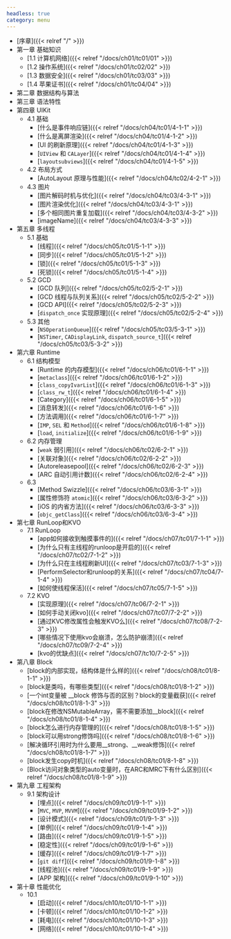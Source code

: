 ```yaml
---
headless: true
category: menu
---
```


- [序章]({{< relref "/" >}})
- 第一章 基础知识
  - [1.1 计算机网络]({{< relref "/docs/ch01/tc01/01" >}})
  - [1.2 操作系统]({{< relref "/docs/ch01/tc02/02" >}})
  - [1.3 数据安全]({{< relref "/docs/ch01/tc03/03" >}})
  - [1.4 苹果证书]({{< relref "/docs/ch01/tc04/04" >}})
- 第二章 数据结构与算法
- 第三章 语法特性
- 第四章 UIKit
  - 4.1 基础
    - [什么是事件响应链]({{< relref "/docs/ch04/tc01/4-1-1" >}})
    - [什么是离屏渲染]({{< relref "/docs/ch04/tc01/4-1-2" >}})
    - [UI 的刷新原理]({{< relref "/docs/ch04/tc01/4-1-3" >}})
    - [`UIView` 和 `CALayer`]({{< relref "/docs/ch04/tc01/4-1-4" >}})
    - [`layoutsubviews`]({{< relref "/docs/ch04/tc01/4-1-5" >}})
  - 4.2 布局方式
    - [AutoLayout 原理与性能]({{< relref "/docs/ch04/tc02/4-2-1" >}})
  - 4.3 图片
    - [图片解码时机与优化]({{< relref "/docs/ch04/tc03/4-3-1" >}})
    - [图片渲染优化]({{< relref "/docs/ch04/tc03/4-3-1" >}})
    - [多个相同图片重复加载]({{< relref "/docs/ch04/tc03/4-3-2" >}})
    - [imageName]({{< relref "/docs/ch04/tc03/4-3-3" >}})
- 第五章 多线程
  - 5.1 基础
    - [线程]({{< relref "/docs/ch05/tc01/5-1-1" >}})
    - [同步]({{< relref "/docs/ch05/tc01/5-1-2" >}})
    - [锁]({{< relref "/docs/ch05/tc01/5-1-3" >}})
    - [死锁]({{< relref "/docs/ch05/tc01/5-1-4" >}})
  - 5.2 GCD
    - [GCD 队列]({{< relref "/docs/ch05/tc02/5-2-1" >}})
    - [GCD 线程与队列关系]({{< relref "/docs/ch05/tc02/5-2-2" >}})
    - [GCD API]({{< relref "/docs/ch05/tc02/5-2-3" >}})
    - [`dispatch_once` 实现原理]({{< relref "/docs/ch05/tc02/5-2-4" >}})
  - 5.3 其他
    - [`NSOperationQueue`]({{< relref "/docs/ch05/tc03/5-3-1" >}})
    - [`NSTimer`, `CADisplayLink`, `dispatch_source_t`]({{< relref "/docs/ch05/tc03/5-3-2" >}})
- 第六章 Runtime 
  - 6.1 结构模型
    - [Runtime 的内存模型]({{< relref "/docs/ch06/tc01/6-1-1" >}})
    - [`metaclass`]({{< relref "/docs/ch06/tc01/6-1-2" >}})
    - [`class_copyIvarList`]({{< relref "/docs/ch06/tc01/6-1-3" >}})
    - [`class_rw_t`]({{< relref "/docs/ch06/tc01/6-1-4" >}})
    - [Category]({{< relref "/docs/ch06/tc01/6-1-5" >}})
    - [消息转发]({{< relref "/docs/ch06/tc01/6-1-6" >}})
    - [方法调用]({{< relref "/docs/ch06/tc01/6-1-7" >}})
    - [`IMP`, `SEL` 和 `Method`]({{< relref "/docs/ch06/tc01/6-1-8" >}})
    - [`load`, `initialize`]({{< relref "/docs/ch06/tc01/6-1-9" >}})
  - 6.2 内存管理
    - [`weak` 弱引用]({{< relref "/docs/ch06/tc02/6-2-1" >}})
    - [关联对象]({{< relref "/docs/ch06/tc02/6-2-2" >}})
    - [Autoreleasepool]({{< relref "/docs/ch06/tc02/6-2-3" >}})
    - [ARC 自动引用计数]({{< relref "/docs/ch06/tc02/6-2-4" >}})
  - 6.3
    - [Method Swizzle]({{< relref "/docs/ch06/tc03/6-3-1" >}})
    - [属性修饰符 `atomic`]({{< relref "/docs/ch06/tc03/6-3-2" >}})
    - [iOS 的内省方法]({{< relref "/docs/ch06/tc03/6-3-3" >}})
    - [`objc_getClass`]({{< relref "/docs/ch06/tc03/6-3-4" >}})
- 第七章 RunLoop和KVO
  - 7.1 RunLoop
    - [app如何接收到触摸事件的]({{< relref "/docs/ch07/tc01/7-1-1" >}})
    - [为什么只有主线程的runloop是开启的]({{< relref "/docs/ch07/tc02/7-1-2" >}})
    - [为什么只在主线程刷新UI]({{< relref "/docs/ch07/tc03/7-1-3" >}})
    - [PerformSelector和runloop的关系]({{< relref "/docs/ch07/tc04/7-1-4" >}})
    - [如何使线程保活]({{< relref "/docs/ch07/tc05/7-1-5" >}})
  - 7.2 KVO
    - [实现原理]({{< relref "/docs/ch07/tc06/7-2-1" >}})
    - [如何手动关闭kvo]({{< relref "/docs/ch07/tc07/7-2-2" >}})
    - [通过KVC修改属性会触发KVO么]({{< relref "/docs/ch07/tc08/7-2-3" >}})
    - [哪些情况下使用kvo会崩溃，怎么防护崩溃]({{< relref "/docs/ch07/tc09/7-2-4" >}})
    - [kvo的优缺点]({{< relref "/docs/ch07/tc10/7-2-5" >}})
- 第八章 Block
    - [block的内部实现，结构体是什么样的]({{< relref "/docs/ch08/tc01/8-1-1" >}})
    - [block是类吗，有哪些类型]({{< relref "/docs/ch08/tc01/8-1-2" >}})
    - [一个int变量被 __block 修饰与否的区别？block的变量截获]({{< relref "/docs/ch08/tc01/8-1-3" >}})
    - [block在修改NSMutableArray，需不需要添加__block]({{< relref "/docs/ch08/tc01/8-1-4" >}})
    - [block怎么进行内存管理的]({{< relref "/docs/ch08/tc01/8-1-5" >}})
    - [block可以用strong修饰吗]({{< relref "/docs/ch08/tc01/8-1-6" >}})
    - [解决循环引用时为什么要用__strong、__weak修饰]({{< relref "/docs/ch08/tc01/8-1-7" >}})
    - [block发生copy时机]({{< relref "/docs/ch08/tc01/8-1-8" >}})
    - [Block访问对象类型的auto变量时，在ARC和MRC下有什么区别]({{< relref "/docs/ch08/tc01/8-1-9" >}})
- 第九章 工程架构
  - 9.1 架构设计
    - [埋点]({{< relref "/docs/ch09/tc01/9-1-1" >}})
    - [`MVC`, `MVP`, `MVVM`]({{< relref "/docs/ch09/tc01/9-1-2" >}})
    - [设计模式]({{< relref "/docs/ch09/tc01/9-1-3" >}})
    - [单例]({{< relref "/docs/ch09/tc01/9-1-4" >}})
    - [路由]({{< relref "/docs/ch09/tc01/9-1-5" >}})
    - [稳定性]({{< relref "/docs/ch09/tc01/9-1-6" >}})
    - [缓存]({{< relref "/docs/ch09/tc01/9-1-7" >}})
    - [`git diff`]({{< relref "/docs/ch09/tc01/9-1-8" >}})
    - [线程池]({{< relref "/docs/ch09/tc01/9-1-9" >}})
    - [APP 架构]({{< relref "/docs/ch09/tc01/9-1-10" >}})
- 第十章 性能优化
  - 10.1
    - [启动]({{< relref "/docs/ch10/tc01/10-1-1" >}})
    - [卡顿]({{< relref "/docs/ch10/tc01/10-1-2" >}})
    - [耗电]({{< relref "/docs/ch10/tc01/10-1-3" >}})
    - [网络]({{< relref "/docs/ch10/tc01/10-1-4" >}})

